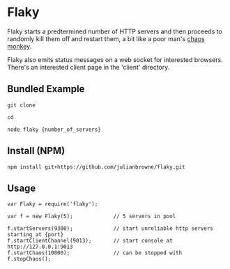 # Flaky

Flaky starts a predtermined number of HTTP servers and then proceeds to randomly kill them off and restart them, a bit like a poor man's [chaos monkey](http://techblog.netflix.com/2012/07/chaos-monkey-released-into-wild.html).

Flaky also emits status messages on a web socket for interested browsers. There's an interested client page in the 'client' directory.

## Bundled Example

    git clone 

    cd 

    node flaky {number_of_servers}

## Install (NPM)

    npm install git+https://github.com/julianbrowne/flaky.git

## Usage

    var Flaky = require('flaky');

    var f = new Flaky(5);             // 5 servers in pool

    f.startServers(9300);             // start unreliable http servers starting at {port}
    f.startClientChannel(9013);       // start console at http://127.0.0.1:9013
    f.startChaos(10000);              // can be stopped with f.stopChaos();
